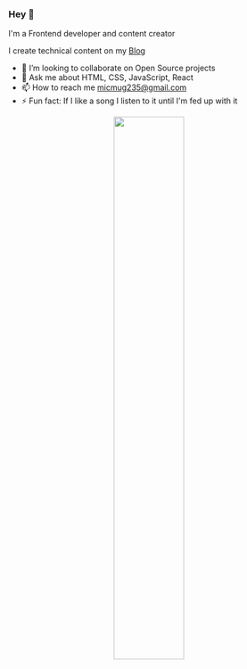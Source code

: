 ### Hey 👋

I'm a Frontend developer and content creator 

I create technical content on my [Blog](mugisha.hashnode.dev)
<!-- - 🔭 I’m currently working on ...🤔 I’m looking for help with Finding an open-sou
- 🌱 I’m currently learning ... -->

- 👯 I’m looking to collaborate on Open Source projects
- 💬 Ask me about HTML, CSS, JavaScript, React
- 📫 How to reach me micmug235@gmail.com
- ⚡ Fun fact: If I like a song I listen to it until I'm fed up with it

<p align="center"><img width="50%" src="https://github-readme-stats.vercel.app/api?username=mugisha23&show_icons=true" /></p>
